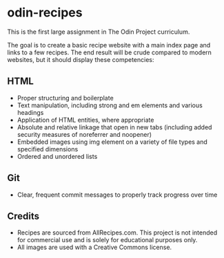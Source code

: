 # odin-recipes
<p>This is the first large assignment in The Odin Project curriculum.</p>

<p>The goal is to create a basic recipe website with a main index page and links to a few recipes. The end result will be crude compared to modern websites, but it should display these competencies:</p>

<h2>HTML</h2>
<ul>
    <li>Proper structuring and boilerplate</li>
    <li>Text manipulation, including strong and em elements and various headings</li>
    <li>Application of HTML entities, where appropriate</li>
    <li>Absolute and relative linkage that open in new tabs (including added security measures of noreferrer and noopener)</li>
    <li>Embedded images using img element on a variety of file types and specified dimensions</li>
    <li>Ordered and unordered lists</li>
</ul>

<h2>Git</h2>
<ul>
    <li>Clear, frequent commit messages to properly track progress over time</li>
</ul>


<h2>Credits</h2>
<ul>
    <li>Recipes are sourced from AllRecipes.com. This project is not intended for commercial use and is solely for educational purposes only.</li>
    <li>All images are used with a Creative Commons license.</li>
</ul>